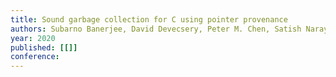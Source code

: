 ```yaml
---
title: Sound garbage collection for C using pointer provenance
authors: Subarno Banerjee, David Devecsery, Peter M. Chen, Satish Narayanasamy
year: 2020
published: [[]]
conference: 
---
```


